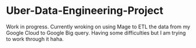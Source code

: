 # Uber-Data-Engineering-Project
Work in progress. Currently wroking on using Mage to ETL the data from my Google Cloud to Google Big query. Having some difficulties but I am trying to work through it haha. 
